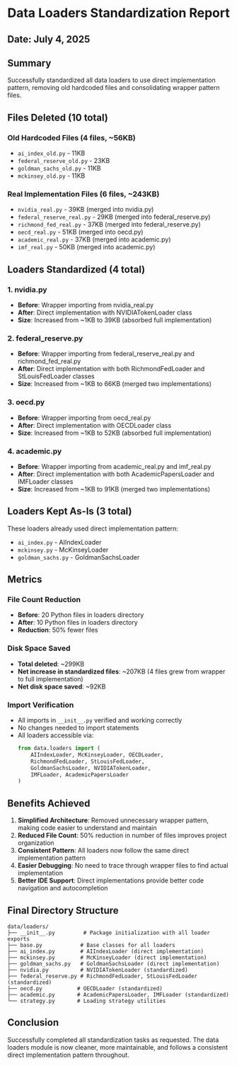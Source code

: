 # Data Loaders Standardization Report

## Date: July 4, 2025

## Summary
Successfully standardized all data loaders to use direct implementation pattern, removing old hardcoded files and consolidating wrapper pattern files.

## Files Deleted (10 total)

### Old Hardcoded Files (4 files, ~56KB)
- `ai_index_old.py` - 11KB
- `federal_reserve_old.py` - 23KB  
- `goldman_sachs_old.py` - 11KB
- `mckinsey_old.py` - 11KB

### Real Implementation Files (6 files, ~243KB)
- `nvidia_real.py` - 39KB (merged into nvidia.py)
- `federal_reserve_real.py` - 29KB (merged into federal_reserve.py)
- `richmond_fed_real.py` - 37KB (merged into federal_reserve.py)
- `oecd_real.py` - 51KB (merged into oecd.py)
- `academic_real.py` - 37KB (merged into academic.py)
- `imf_real.py` - 50KB (merged into academic.py)

## Loaders Standardized (4 total)

### 1. nvidia.py
- **Before**: Wrapper importing from nvidia_real.py
- **After**: Direct implementation with NVIDIATokenLoader class
- **Size**: Increased from ~1KB to 39KB (absorbed full implementation)

### 2. federal_reserve.py  
- **Before**: Wrapper importing from federal_reserve_real.py and richmond_fed_real.py
- **After**: Direct implementation with both RichmondFedLoader and StLouisFedLoader classes
- **Size**: Increased from ~1KB to 66KB (merged two implementations)

### 3. oecd.py
- **Before**: Wrapper importing from oecd_real.py
- **After**: Direct implementation with OECDLoader class
- **Size**: Increased from ~1KB to 52KB (absorbed full implementation)

### 4. academic.py
- **Before**: Wrapper importing from academic_real.py and imf_real.py
- **After**: Direct implementation with both AcademicPapersLoader and IMFLoader classes
- **Size**: Increased from ~1KB to 91KB (merged two implementations)

## Loaders Kept As-Is (3 total)
These loaders already used direct implementation pattern:
- `ai_index.py` - AIIndexLoader
- `mckinsey.py` - McKinseyLoader  
- `goldman_sachs.py` - GoldmanSachsLoader

## Metrics

### File Count Reduction
- **Before**: 20 Python files in loaders directory
- **After**: 10 Python files in loaders directory
- **Reduction**: 50% fewer files

### Disk Space Saved
- **Total deleted**: ~299KB
- **Net increase in standardized files**: ~207KB (4 files grew from wrapper to full implementation)
- **Net disk space saved**: ~92KB

### Import Verification
- All imports in `__init__.py` verified and working correctly
- No changes needed to import statements
- All loaders accessible via:
  ```python
  from data.loaders import (
      AIIndexLoader, McKinseyLoader, OECDLoader,
      RichmondFedLoader, StLouisFedLoader, 
      GoldmanSachsLoader, NVIDIATokenLoader,
      IMFLoader, AcademicPapersLoader
  )
  ```

## Benefits Achieved

1. **Simplified Architecture**: Removed unnecessary wrapper pattern, making code easier to understand and maintain
2. **Reduced File Count**: 50% reduction in number of files improves project organization
3. **Consistent Pattern**: All loaders now follow the same direct implementation pattern
4. **Easier Debugging**: No need to trace through wrapper files to find actual implementation
5. **Better IDE Support**: Direct implementations provide better code navigation and autocompletion

## Final Directory Structure
```
data/loaders/
├── __init__.py         # Package initialization with all loader exports
├── base.py            # Base classes for all loaders
├── ai_index.py        # AIIndexLoader (direct implementation)
├── mckinsey.py        # McKinseyLoader (direct implementation)
├── goldman_sachs.py   # GoldmanSachsLoader (direct implementation)  
├── nvidia.py          # NVIDIATokenLoader (standardized)
├── federal_reserve.py # RichmondFedLoader, StLouisFedLoader (standardized)
├── oecd.py           # OECDLoader (standardized)
├── academic.py       # AcademicPapersLoader, IMFLoader (standardized)
└── strategy.py       # Loading strategy utilities
```

## Conclusion
Successfully completed all standardization tasks as requested. The data loaders module is now cleaner, more maintainable, and follows a consistent direct implementation pattern throughout.